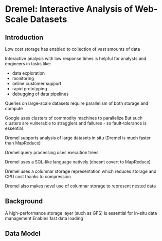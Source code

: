 # Dremel: Interactive Analysis of Web-Scale Datasets

## Introduction

Low cost storage has enabled to collection of vast amounts of data

Interactive analysis with low response times is helpful for analysts and engineers in tasks like:
- data exploration
- monitoring
- online customer support
- rapid prototyping
- debugging of data pipelines

Queries on large-scale datasets require parallelism of both storage and compute

Google uses clusters of commodity machines to parallelize
But such clusters are vulnerable to stragglers and failures - so fault-tolerance is essential

Dremel supports analysis of large datasets in situ
(Dremel is much faster than MapReduce)

Dremel query processing uses execution trees

Dremel uses a SQL-like language natively (doesnt covert to MapReduce)

Dremel uses a columnar storage representation which reduces storage and CPU cost thanks to compression

Dremel also makes novel use of columnar storage to represent nested data

## Background

A high-performance storage layer (such as GFS) is essential for in-situ data management
Enables fast data loading

## Data Model

